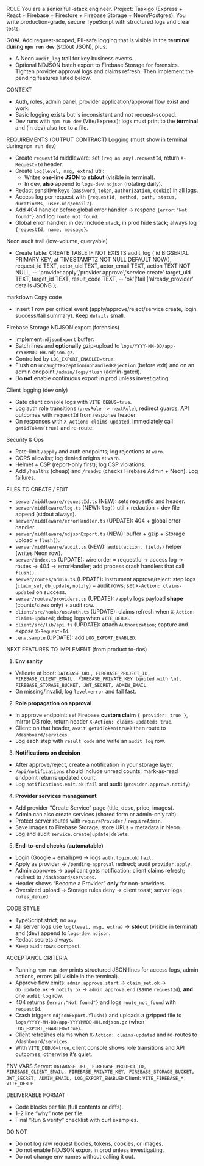 ROLE
You are a senior full-stack engineer. Project: Taskigo (Express + React + Firebase + Firestore + Firebase Storage + Neon/Postgres).
You write production-grade, secure TypeScript with structured logs and clear tests.

GOAL
Add request-scoped, PII-safe logging that is visible in the **terminal during `npm run dev`** (stdout JSON), plus:
- A Neon `audit_log` trail for key business events.
- Optional NDJSON batch export to Firebase Storage for forensics.
Tighten provider approval logs and claims refresh.
Then implement the pending features listed below.

CONTEXT
- Auth, roles, admin panel, provider application/approval flow exist and work.
- Basic logging exists but is inconsistent and not request-scoped.
- Dev runs with `npm run dev` (Vite/Express); logs must print to the **terminal** and (in dev) also tee to a file.

REQUIREMENTS (OUTPUT CONTRACT)
Logging (must show in terminal during `npm run dev`)
- Create `requestId` middleware: set `(req as any).requestId`, return `X-Request-Id` header.
- Create `log(level, msg, extra)` util:
  - Writes **one-line JSON** to **stdout** (visible in terminal).
  - In dev, **also** append to `logs-dev.ndjson` (rotating daily).
- Redact sensitive keys (`password`, `token`, `authorization`, `cookie`) in all logs.
- Access log per request with `{requestId, method, path, status, durationMs, user.uid/email?}`.
- Add 404 handler before global error handler → respond `{error:"Not found"}` and log `route_not_found`.
- Global error handler: in dev include `stack`, in prod hide stack; always log `{requestId, name, message}`.

Neon audit trail (low-volume, queryable)
- Create table:
CREATE TABLE IF NOT EXISTS audit_log (
id BIGSERIAL PRIMARY KEY,
at TIMESTAMPTZ NOT NULL DEFAULT NOW(),
request_id TEXT,
actor_uid TEXT,
actor_email TEXT,
action TEXT NOT NULL, -- 'provider.apply','provider.approve','service.create'
target_uid TEXT,
target_id TEXT,
result_code TEXT, -- 'ok'|'fail'|'already_provider'
details JSONB
);

markdown
Copy code
- Insert 1 row per critical event (apply/approve/reject/service create, login success/fail summary). Keep `details` small.

Firebase Storage NDJSON export (forensics)
- Implement `ndjsonExport` buffer:
- Batch lines and **optionally** gzip-upload to `logs/YYYY-MM-DD/app-YYYYMMDD-HH.ndjson.gz`.
- Controlled by `LOG_EXPORT_ENABLED=true`.
- Flush on `uncaughtException`/`unhandledRejection` (before exit) and on an admin endpoint `/admin/logs/flush` (admin-gated).
- Do **not** enable continuous export in prod unless investigating.

Client logging (dev only)
- Gate client console logs with `VITE_DEBUG=true`.
- Log auth role transitions (`prevRole -> nextRole`), redirect guards, API outcomes with `requestId` from response header.
- On responses with `X-Action: claims-updated`, immediately call `getIdToken(true)` and re-route.

Security & Ops
- Rate-limit `/apply` and auth endpoints; log rejections at `warn`.
- CORS allowlist; log denied origins at `warn`.
- Helmet + CSP (report-only first); log CSP violations.
- Add `/healthz` (cheap) and `/readyz` (checks Firebase Admin + Neon). Log failures.

FILES TO CREATE / EDIT
- `server/middleware/requestId.ts` (NEW): sets requestId and header.
- `server/middleware/log.ts` (NEW): `log()` util + redaction + dev file append (stdout always).
- `server/middleware/errorHandler.ts` (UPDATE): 404 + global error handler.
- `server/middleware/ndjsonExport.ts` (NEW): buffer + gzip + Storage upload + `flush()`.
- `server/middleware/audit.ts` (NEW): `audit(action, fields)` helper (writes Neon row).
- `server/index.ts` (UPDATE): wire order = requestId → access log → routes → 404 → errorHandler; add process crash handlers that call `flush()`.
- `server/routes/admin.ts` (UPDATE): instrument approve/reject: step logs (`claim_set`, `db_update`, `notify`) + audit rows; set `X-Action: claims-updated` on success.
- `server/routes/providers.ts` (UPDATE): `/apply` logs payload **shape** (counts/sizes only) + audit row.
- `client/src/hooks/useAuth.ts` (UPDATE): claims refresh when `X-Action: claims-updated`; debug logs when `VITE_DEBUG`.
- `client/src/lib/api.ts` (UPDATE): attach `Authorization`; capture and expose `X-Request-Id`.
- `.env.sample` (UPDATE): add `LOG_EXPORT_ENABLED`.

NEXT FEATURES TO IMPLEMENT (from product to-dos)
1) **Env sanity**
 - Validate at boot: `DATABASE_URL, FIREBASE_PROJECT_ID, FIREBASE_CLIENT_EMAIL, FIREBASE_PRIVATE_KEY (quoted with \n), FIREBASE_STORAGE_BUCKET, JWT_SECRET, ADMIN_EMAIL`.
 - On missing/invalid, log `level=error` and fail fast.

2) **Role propagation on approval**
 - In approve endpoint: set Firebase **custom claim** `{ provider: true }`, mirror DB role, return header `X-Action: claims-updated: true`.
 - Client: on that header, `await getIdToken(true)` then route to `/dashboard/services`.
 - Log each step with `result_code` and write an `audit_log` row.

3) **Notifications on decision**
 - After approve/reject, create a notification in your storage layer.
 - `/api/notifications` should include unread counts; mark-as-read endpoint returns updated count.
 - Log `notifications.emit.ok|fail` and audit (`provider.approve.notify`).

4) **Provider services management**
 - Add provider “Create Service” page (title, desc, price, images).
 - Admin can also create services (shared form or admin-only tab).
 - Protect server routes with `requireProvider` / `requireAdmin`.
 - Save images to Firebase Storage; store URLs + metadata in Neon.
 - Log and audit `service.create|update|delete`.

5) **End-to-end checks (automatable)**
 - Login (Google + email/pw) → logs `auth.login.ok|fail`.
 - Apply as provider → `/pending-approval` redirect; audit `provider.apply`.
 - Admin approves → applicant gets notification; client claims refresh; redirect to `/dashboard/services`.
 - Header shows “Become a Provider” **only** for non-providers.
 - Oversized upload → Storage rules deny → client toast; server logs `rules_denied`.

CODE STYLE
- TypeScript strict; no `any`.
- All server logs use `log(level, msg, extra)` → **stdout** (visible in terminal) and (dev) append to `logs-dev.ndjson`.
- Redact secrets always.
- Keep audit rows compact.

ACCEPTANCE CRITERIA
- Running `npm run dev` prints structured JSON lines for access logs, admin actions, errors (all visible in the terminal).
- Approve flow emits: `admin.approve.start` → `claim_set.ok` → `db_update.ok` → `notify.ok` → `admin.approve.end` (same `requestId`), **and** one `audit_log` row.
- 404 returns `{error:"Not found"}` and logs `route_not_found` with `requestId`.
- Crash triggers `ndjsonExport.flush()` and uploads a gzipped file to `logs/YYYY-MM-DD/app-YYYYMMDD-HH.ndjson.gz` (when `LOG_EXPORT_ENABLED=true`).
- Client refreshes claims when `X-Action: claims-updated` and re-routes to `/dashboard/services`.
- With `VITE_DEBUG=true`, client console shows role transitions and API outcomes; otherwise it’s quiet.

ENV VARS
Server: `DATABASE_URL, FIREBASE_PROJECT_ID, FIREBASE_CLIENT_EMAIL, FIREBASE_PRIVATE_KEY, FIREBASE_STORAGE_BUCKET, JWT_SECRET, ADMIN_EMAIL, LOG_EXPORT_ENABLED`
Client: `VITE_FIREBASE_*, VITE_DEBUG`

DELIVERABLE FORMAT
- Code blocks per file (full contents or diffs).
- 1–2 line “why” note per file.
- Final “Run & verify” checklist with curl examples.

DO NOT
- Do not log raw request bodies, tokens, cookies, or images.
- Do not enable NDJSON export in prod unless investigating.
- Do not change env names without calling it out.